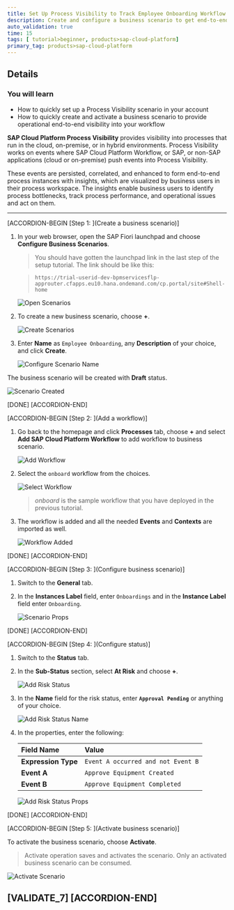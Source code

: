 ```yaml
---
title: Set Up Process Visibility to Track Employee Onboarding Workflow
description: Create and configure a business scenario to get end-to-end operational visibility into employee onboarding process by tracking the workflow in real time, filtering instances, analyzing performance indicators, and viewing detailed information about ongoing onboardings.
auto_validation: true
time: 15
tags: [ tutorial>beginner, products>sap-cloud-platform]
primary_tag: products>sap-cloud-platform
---
```



## Details
### You will learn
  - How to quickly set up a Process Visibility scenario in your account
  - How to quickly create and activate a business scenario to provide operational end-to-end visibility into your workflow

**SAP Cloud Platform Process Visibility** provides visibility into processes that run in the cloud, on-premise, or in hybrid environments. Process Visibility works on events where SAP Cloud Platform Workflow, or SAP, or non-SAP applications (cloud or on-premise) push events into Process Visibility.

These events are persisted, correlated, and enhanced to form end-to-end process instances with insights, which are visualized by business users in their process workspace. The insights enable business users to identify process bottlenecks, track process performance, and operational issues and act on them.

---

[ACCORDION-BEGIN [Step 1: ](Create a business scenario)]

1. In your web browser, open the SAP Fiori launchpad and choose **Configure Business Scenarios**.

    >You should have gotten the launchpad link in the last step of the setup tutorial. The link should be like this:

    >`https://trial-userid-dev-bpmservicesflp-approuter.cfapps.eu10.hana.ondemand.com/cp.portal/site#Shell-home`

    ![Open Scenarios](openscenarios.png)

2. To create a new business scenario, choose **+**.

    ![Create Scenarios](addscenario.png)

3. Enter **Name** as `Employee Onboarding`, any **Description** of your choice, and click **Create**.

    ![Configure Scenario Name](addscenarioprops.png)

The business scenario will be created with **Draft** status.

![Scenario Created](scenariocreated.png)

[DONE]
[ACCORDION-END]

[ACCORDION-BEGIN [Step 2: ](Add a workflow)]

1. Go back to the homepage and click **Processes** tab, choose **+** and select **Add SAP Cloud Platform Workflow** to add workflow to business scenario.

    ![Add Workflow](addworkflow.png)

2. Select the `onboard` workflow from the choices.

    ![Select Workflow](selectworkflow.png)

    >*onboard* is the sample workflow that you have deployed in the previous tutorial.

3. The workflow is added and all the needed **Events** and **Contexts** are  imported as well.

    ![Workflow Added](workflowadded.png)

[DONE]
[ACCORDION-END]

[ACCORDION-BEGIN [Step 3: ](Configure business scenario)]

1. Switch to the **General** tab.

2. In the **Instances Label** field, enter `Onboardings` and in the **Instance Label** field enter `Onboarding`.

    ![Scenario Props](configurescenario.png)

[DONE]
[ACCORDION-END]

[ACCORDION-BEGIN [Step 4: ](Configure status)]

1. Switch to the **Status** tab.

2. In the **Sub-Status** section, select **At Risk** and choose **+**.

    ![Add Risk Status](configurestatus_1.png)

3. In the **Name** field for the risk status, enter **`Approval Pending`** or anything of your choice.

    ![Add Risk Status Name](configurestatus_2.png)

4. In the properties, enter the following:

    |  Field Name      | Value
    |  :-------------- | :-------------
    |  **Expression Type** | `Event A occurred and not Event B`
    |  **Event A**         | `Approve Equipment Created`
    |  **Event B**         | `Approve Equipment Completed`

    ![Add Risk Status Props](configurestatus_3.png)

[DONE]
[ACCORDION-END]

[ACCORDION-BEGIN [Step 5: ](Activate business scenario)]

To activate the business scenario, choose **Activate**.

>Activate operation saves and activates the scenario. Only an activated business scenario can be consumed.

![Activate Scenario](activatescenario.png)

[VALIDATE_7]
[ACCORDION-END]
---
